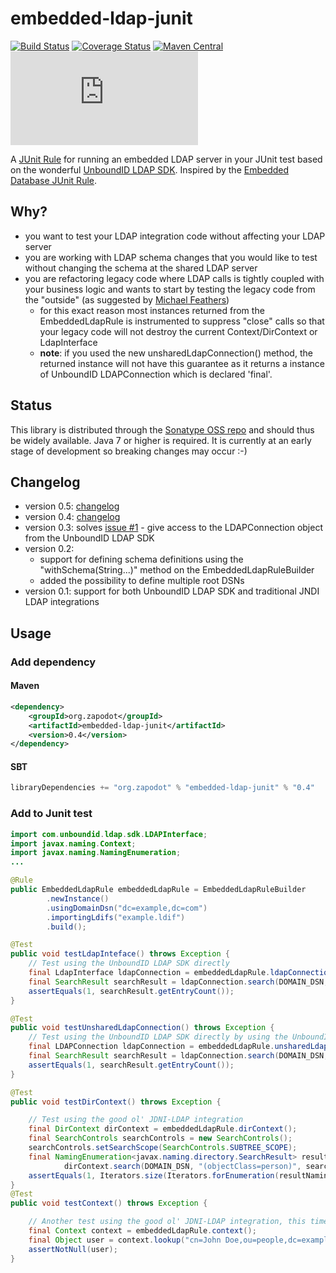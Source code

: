 # embedded-ldap-junit
[![Build Status](https://travis-ci.org/zapodot/embedded-ldap-junit.svg?branch=master)](https://travis-ci.org/zapodot/embedded-ldap-junit) [![Coverage Status](https://coveralls.io/repos/zapodot/embedded-ldap-junit/badge.svg)](https://coveralls.io/r/zapodot/embedded-ldap-junit) [![Maven Central](https://maven-badges.herokuapp.com/maven-central/org.zapodot/embedded-ldap-junit/badge.svg)](https://maven-badges.herokuapp.com/maven-central/org.zapodot/embedded-ldap-junit) [![Analytics](https://ga-beacon.appspot.com/UA-40926073-2/embedded-ldap-junit/README.md)](https://github.com/igrigorik/ga-beacon)

A [JUnit Rule](//github.com/junit-team/junit/wiki/Rules) for running an embedded LDAP server in your JUnit test based on the wonderful [UnboundID LDAP SDK](https://www.ldap.com/unboundid-ldap-sdk-for-java). Inspired by the [Embedded Database JUnit Rule](//github.com/zapodot/embedded-db-junit).

## Why?
* you want to test your LDAP integration code without affecting your LDAP server
* you are working with LDAP schema changes that you would like to test without changing the schema at the shared LDAP server
* you are refactoring legacy code where LDAP calls is tightly coupled with your business logic and wants to start by testing the legacy code from the "outside" (as suggested by [Michael Feathers](http://www.informit.com/store/working-effectively-with-legacy-code-9780131177055?aid=15d186bd-1678-45e9-8ad3-fe53713e811b))
    * for this exact reason most instances returned from the EmbeddedLdapRule is instrumented to suppress "close" calls so that your legacy code will not destroy the current Context/DirContext or LdapInterface
    * **note**: if you used the new unsharedLdapConnection() method, the returned instance will not have this guarantee as it returns a instance of UnboundID LDAPConnection which is declared 'final'.

## Status
This library is distributed through the [Sonatype OSS repo](https://oss.sonatype.org/) and should thus be widely available.
Java 7 or higher is required. It is currently at an early stage of development so breaking changes may occur :-)

## Changelog
* version 0.5: [changelog](//github.com/zapodot/embedded-ldap-junit/releases/tag/v.0.5)
* version 0.4: [changelog](//github.com/zapodot/embedded-ldap-junit/releases/tag/v.0.4)
* version 0.3: solves [issue #1](issues/1) - give access to the LDAPConnection object from the UnboundID LDAP SDK 
* version 0.2:
    * support for defining schema definitions using the "withSchema(String...)" method on the EmbeddedLdapRuleBuilder
    * added the possibility to define multiple root DSNs
* version 0.1: support for both UnboundID LDAP SDK and traditional JNDI LDAP integrations

## Usage

### Add dependency
#### Maven
```xml
<dependency>
    <groupId>org.zapodot</groupId>
    <artifactId>embedded-ldap-junit</artifactId>
    <version>0.4</version>
</dependency>
```

#### SBT
```scala
libraryDependencies += "org.zapodot" % "embedded-ldap-junit" % "0.4"
```

### Add to Junit test
```java
import com.unboundid.ldap.sdk.LDAPInterface;
import javax.naming.Context;
import javax.naming.NamingEnumeration;
...

@Rule
public EmbeddedLdapRule embeddedLdapRule = EmbeddedLdapRuleBuilder
        .newInstance()
        .usingDomainDsn("dc=example,dc=com")
        .importingLdifs("example.ldif")
        .build();

@Test
public void testLdapInteface() throws Exception {
    // Test using the UnboundID LDAP SDK directly
    final LdapInterface ldapConnection = embeddedLdapRule.ldapConnection();
    final SearchResult searchResult = ldapConnection.search(DOMAIN_DSN, SearchScope.SUB, "(objectClass=person)");
    assertEquals(1, searchResult.getEntryCount());
}

@Test
public void testUnsharedLdapConnection() throws Exception {
    // Test using the UnboundID LDAP SDK directly by using the UnboundID LDAPConnection type
    final LDAPConnection ldapConnection = embeddedLdapRule.unsharedLdapConnection();
    final SearchResult searchResult = ldapConnection.search(DOMAIN_DSN, SearchScope.SUB, "(objectClass=person)");
    assertEquals(1, searchResult.getEntryCount());
}

@Test
public void testDirContext() throws Exception {

    // Test using the good ol' JDNI-LDAP integration
    final DirContext dirContext = embeddedLdapRule.dirContext();
    final SearchControls searchControls = new SearchControls();
    searchControls.setSearchScope(SearchControls.SUBTREE_SCOPE);
    final NamingEnumeration<javax.naming.directory.SearchResult> resultNamingEnumeration =
            dirContext.search(DOMAIN_DSN, "(objectClass=person)", searchControls);
    assertEquals(1, Iterators.size(Iterators.forEnumeration(resultNamingEnumeration)));
}
@Test
public void testContext() throws Exception {

    // Another test using the good ol' JDNI-LDAP integration, this time with the Context interface
    final Context context = embeddedLdapRule.context();
    final Object user = context.lookup("cn=John Doe,ou=people,dc=example,dc=com");
    assertNotNull(user);
}
```
